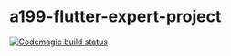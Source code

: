 # a199-flutter-expert-project

[![Codemagic build status](https://api.codemagic.io/apps/639d85df6656bbe84d8c430e/realise-workflow/status_badge.svg)](https://codemagic.io/apps/639d85df6656bbe84d8c430e/realise-workflow/latest_build)